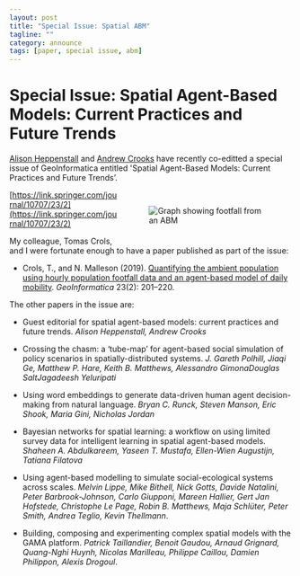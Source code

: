 ```yaml
---
layout: post
title: "Special Issue: Spatial ABM"
tagline: ""
category: announce
tags: [paper, special issue, abm]
---
```


# Special Issue: Spatial Agent-Based Models: Current Practices and Future Trends 

[Alison Heppenstall](https://environment.leeds.ac.uk/geography/staff/1046/professor-alison-heppenstall) and [Andrew Crooks](https://www.gisagents.org/) have recently co-editted a special issue of GeoInformatica entitled 'Spatial Agent-Based Models: Current Practices and Future Trends’. 

<figure style="width:40%;float:right; padding: 1em;" >
<img src="{{site.baseurl}}/figures/footfall-individual-sensors.png" alt="Graph showing footfall from an ABM" />
</figure>

[https://link.springer.com/journal/10707/23/2](https://link.springer.com/journal/10707/23/2)

My colleague, Tomas Crols, and I were fortunate enough to have a paper published as part of the issue:

 - Crols, T., and N. Malleson (2019). [Quantifying the ambient population using hourly population footfall data and an agent-based model of daily mobility](https://doi.org/10.1007/s10707-019-00346-1). _GeoInformatica_ 23(2): 201–220.

The other papers in the issue are:

 - Guest editorial for spatial agent-based models: current practices and future trends. _Alison Heppenstall, Andrew Crooks_

 - Crossing the chasm: a ‘tube-map’ for agent-based social simulation of policy scenarios in spatially-distributed systems. _J. Gareth Polhill, Jiaqi Ge, Matthew P. Hare, Keith B. Matthews, Alessandro GimonaDouglas SaltJagadeesh Yeluripati_

 - Using word embeddings to generate data-driven human agent decision-making from natural language. _Bryan C. Runck, Steven Manson, Eric Shook, Maria Gini, Nicholas Jordan_

 - Bayesian networks for spatial learning: a workflow on using limited survey data for intelligent learning in spatial agent-based models. _Shaheen A. Abdulkareem, Yaseen T. Mustafa, Ellen-Wien Augustijn, Tatiana Filatova_

 - Using agent-based modelling to simulate social-ecological systems across scales. _Melvin Lippe, Mike Bithell, Nick Gotts, Davide Natalini, Peter Barbrook-Johnson, Carlo Giupponi, Mareen Hallier, Gert Jan Hofstede, Christophe Le Page, Robin B. Matthews, Maja Schlüter, Peter Smith, Andrea Teglio, Kevin Thellmann_.

 - Building, composing and experimenting complex spatial models with the GAMA platform. _Patrick Taillandier, Benoit Gaudou, Arnaud Grignard, Quang-Nghi Huynh, Nicolas Marilleau, Philippe Caillou, Damien Philippon, Alexis Drogoul_.

